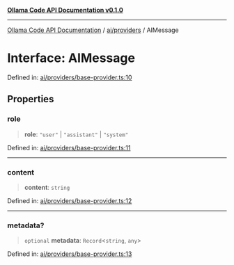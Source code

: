 [**Ollama Code API Documentation v0.1.0**](../../../README.md)

***

[Ollama Code API Documentation](../../../modules.md) / [ai/providers](../README.md) / AIMessage

# Interface: AIMessage

Defined in: [ai/providers/base-provider.ts:10](https://github.com/erichchampion/ollama-code/blob/bec805828adb9d493a17af70faf605c3b2bc0269/ollama-code/src/ai/providers/base-provider.ts#L10)

## Properties

### role

> **role**: `"user"` \| `"assistant"` \| `"system"`

Defined in: [ai/providers/base-provider.ts:11](https://github.com/erichchampion/ollama-code/blob/bec805828adb9d493a17af70faf605c3b2bc0269/ollama-code/src/ai/providers/base-provider.ts#L11)

***

### content

> **content**: `string`

Defined in: [ai/providers/base-provider.ts:12](https://github.com/erichchampion/ollama-code/blob/bec805828adb9d493a17af70faf605c3b2bc0269/ollama-code/src/ai/providers/base-provider.ts#L12)

***

### metadata?

> `optional` **metadata**: `Record`\<`string`, `any`\>

Defined in: [ai/providers/base-provider.ts:13](https://github.com/erichchampion/ollama-code/blob/bec805828adb9d493a17af70faf605c3b2bc0269/ollama-code/src/ai/providers/base-provider.ts#L13)
